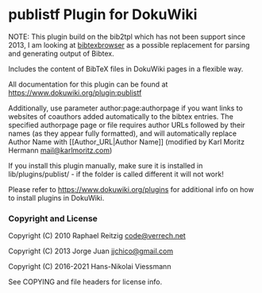 publistf Plugin for DokuWiki
============================

NOTE: This plugin build on the bib2tpl which has not been support since 2013,
I am looking at [bibtexbrowser](https://github.com/monperrus/bibtexbrowser)
as a possible replacement for parsing and generating output of Bibtex.

Includes the content of BibTeX files in DokuWiki pages in a flexible way.

All documentation for this plugin can be found at
https://www.dokuwiki.org/plugin:publistf

Additionally, use parameter author:page:authorpage if you want links to
websites of coauthors added automatically to the bibtex entries. The
specified authorpage page or file requires author URLs followed by their
names (as they appear fully formatted), and will automatically replace
Author Name with [[Author_URL|Author Name]]
 (modified by Karl Moritz Hermann <mail@karlmoritz.com>)

If you install this plugin manually, make sure it is installed in
lib/plugins/publist/ - if the folder is called different it
will not work!

Please refer to https://www.dokuwiki.org/plugins for additional info
on how to install plugins in DokuWiki.

### Copyright and License

Copyright (C) 2010      Raphael Reitzig <code@verrech.net>

Copyright (C) 2013      Jorge Juan <jjchico@gmail.com>

Copyright (C) 2016-2021 Hans-Nikolai Viessmann <hans AT viess.mn>

See COPYING and file headers for license info.
